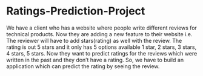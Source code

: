 # Ratings-Prediction-Project

We have a client who has a website where people write different reviews for technical products. Now they are adding a new feature to their website i.e. The reviewer will have to add stars(rating) as well with the review. The rating is out 5 stars and it only has 5 options available 1 star, 2 stars, 3 stars, 4 stars, 5 stars. Now they want to predict ratings for the reviews which were written in the past and they don’t have a rating. So, we have to build an application which can predict the rating by seeing the review.
